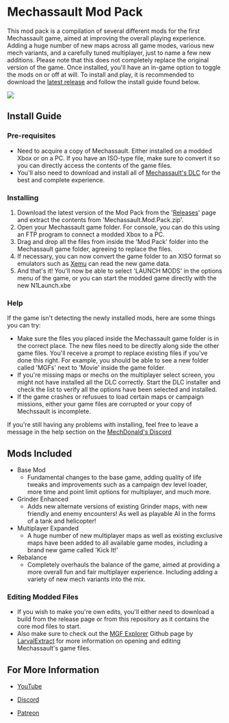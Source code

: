 # Mechassault Mod Pack

This mod pack is a compilation of several different mods for the first Mechassault game, aimed at improving the overall playing experience. Adding a huge number of new maps across all game modes, various new mech variants, and a carefully tuned multiplayer, just to name a few new additions. Please note that this does not completely replace the original version of the game. Once installed, you'll have an in-game option to toggle the mods on or off at will. To install and play, it is recommended to download the [latest release](https://github.com/EliteHeroes/Mechassault-Mod-Pack/releases) and follow the install guide found below.

![](/Screenshots/Pic10.png)

## Install Guide

### Pre-requisites

* Need to acquire a copy of Mechassault. Either installed on a modded Xbox or on a PC. If you have an ISO-type file, make sure to convert it so you can directly access the contents of the game files.
* You'll also need to download and install all of [Mechassault's DLC](https://digiex.net/threads/xbox-offline-xbox-live-downloadable-content-dlc-installers.675) for the best and complete experience.

### Installing

1. Download the latest version of the Mod Pack from the '[Releases](https://github.com/EliteHeroes/Mechassault-Mod-Pack/releases)' page and extract the contents from 'Mechassault.Mod.Pack.zip'.
2. Open your Mechassault game folder. For console, you can do this using an FTP program to connect a modded Xbox to a PC.
3. Drag and drop all the files from inside the 'Mod Pack' folder into the Mechassault game folder, agreeing to replace the files.
4. If necessary, you can now convert the game folder to an XISO format so emulators such as [Xemu](https://xemu.app) can read the new game data.
5. And that's it! You'll now be able to select 'LAUNCH MODS' in the options menu of the game, or you can start the modded game directly with the new N1Launch.xbe

### Help

If the game isn't detecting the newly installed mods, here are some things you can try:

* Make sure the files you placed inside the Mechassault game folder is in the correct place. The new files need to be directly along side the other game files. You'll receive a prompt to replace existing files if you've done this right. For example, you should be able to see a new folder called 'MGFs' next to 'Movie' inside the game folder.
* If you're missing maps or mechs on the multiplayer select screen, you might not have installed all the DLC correctly. Start the DLC installer and check the list to verify all the options have been selected and installed.
* If the game crashes or refusues to load certain maps or campaign missions, either your game files are corrupted or your copy of Mechssault is incomplete. 

If you're still having any problems with installing, feel free to leave a message in the help section on the [MechDonald's Discord](https://discord.gg/yKpHC5EPz)

## Mods Included

* Base Mod
    * Fundamental changes to the base game, adding quality of life tweaks and improvements such as a campaign dev level loader, more time and point limit options for multiplayer, and much more.
* Grinder Enhanced
    * Adds new alternate versions of existing Grinder maps, with new friendly and enemy encounters! As well as playable AI in the forms of a tank and helicopter!
* Multiplayer Expanded
    * A huge number of new multiplayer maps as well as existing exclusive maps have been added to all available game modes, including a brand new game called 'Kick It!'
* Rebalance
    * Completely overhauls the balance of the game, aimed at providing a more overall fun and fair multiplayer experience. Including adding a variety of new mech variants into the mix.

### Editing Modded Files

* If you wish to make you're own edits, you'll either need to download a build from the release page or from this repository as it contains the core mod files to start.
* Also make sure to check out the [MGF Explorer](https://github.com/LarvalExtract/MGF-Explorer) Github page by [LarvalExtract](https://github.com/LarvalExtract) for more information on opening and editing Mechassault's game files.

## For More Information

* [YouTube](https://www.youtube.com/channel/UCDrp7GyBoqN7vkPeCx1EUoQ)

* [Discord](https://discord.gg/yKpHC5EPzy)

* [Patreon](https://www.patreon.com/EliteAssault)